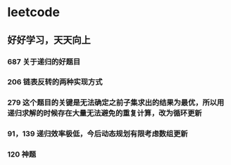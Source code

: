 # leetcode
## 好好学习，天天向上
### 687 关于递归的好题目
### 206 链表反转的两种实现方式
### 279 这个题目的关键是无法确定之前子集求出的结果为最优，所以用递归求解的时候存在大量无法避免的重复计算，改为循环更新
### 91，139 递归效率极低，今后动态规划有限考虑数组更新

### 120 神题